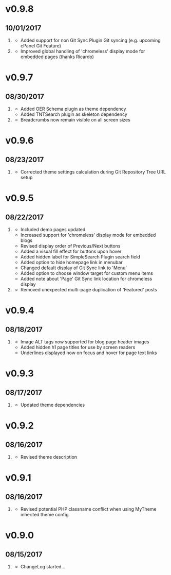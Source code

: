 # v0.9.8
## 10/01/2017

1. [](#new)
    * Added support for non Git Sync Plugin Git syncing (e.g. upcoming cPanel Git Feature)
1. [](#improved)
    * Improved global handling of 'chromeless' display mode for embedded pages (thanks Ricardo)

# v0.9.7
## 08/30/2017

1. [](#new)
    * Added OER Schema plugin as theme dependency
    * Added TNTSearch plugin as skeleton dependency
1. [](#improved)
    * Breadcrumbs now remain visible on all screen sizes

# v0.9.6
## 08/23/2017

1. [](#bugfix)
    * Corrected theme settings calculation during Git Repository Tree URL setup

# v0.9.5
## 08/22/2017

1. [](#improved)
    * Included demo pages updated
    * Increased support for 'chromeless' display mode for embedded blogs
    * Revised display order of Previous/Next buttons
    * Added a visual fill effect for buttons upon hover
    * Added hidden label for SimpleSearch Plugin search field
    * Added option to hide homepage link in menubar
    * Changed default display of Git Sync link to 'Menu'
    * Added option to choose window target for custom menu items
    * Added note about 'Page' Git Sync link location for chromeless display
1. [](#bugfix)
    * Removed unexpected multi-page duplication of 'Featured' posts

# v0.9.4
## 08/18/2017

1. [](#new)
    * Image ALT tags now supported for blog page header images
    * Added hidden h1 page titles for use by screen readers
    * Underlines displayed now on focus and hover for page text links

# v0.9.3
## 08/17/2017

1. [](#improved)
    * Updated theme dependencies

# v0.9.2
## 08/16/2017

1. [](#improved)
    * Revised theme description

# v0.9.1
## 08/16/2017

1. [](#bugfix)
    * Revised potential PHP classname conflict when using MyTheme inherited theme config

# v0.9.0
## 08/15/2017

1. [](#new)
    * ChangeLog started...

